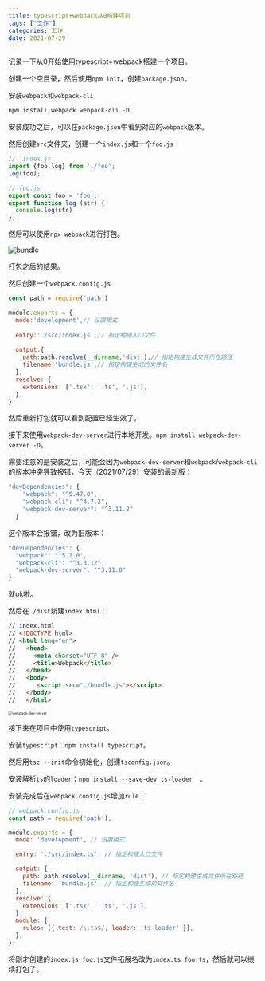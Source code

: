```yaml
---
title: typescript+webpack从0构建项目
tags: ["工作"]
categories: 工作
date: 2021-07-29
---
```


记录一下从0开始使用typescript+webpack搭建一个项目。

<!--more-->

创建一个空目录，然后使用`npm init`，创建`package.json`。

安装`webpack`和`webpack-cli`

```javascript
npm install webpack webpack-cli -D
```

安装成功之后，可以在`package.json`中看到对应的`webpack`版本。

然后创建`src`文件夹，创建一个`index.js`和一个`foo.js`

```javascript
//  index.js
import {foo,log} from './foo';
log(foo);

// foo.js
export const foo = 'foo';
export function log (str) {
  console.log(str)
};
```

然后可以使用`npx webpack`进行打包。

![bundle](https://gitee.com/dqtwdd/img/raw/master/bundle.jpg)

打包之后的结果。

然后创建一个`webpack.config.js`

```javascript
const path = require('path')

module.exports = {
  mode:'development',// 设置模式
  
  entry:'./src/index.js',// 指定构建入口文件
  
  output:{
    path:path.resolve(__dirname,'dist'),// 指定构建生成文件所在路径
    filename:'bundle.js',// 指定构建生成的文件名
  },
  resolve: {
    extensions: ['.tsx', '.ts', '.js'],
  },
}
```

然后重新打包就可以看到配置已经生效了。

接下来使用`webpack-dev-server`进行本地开发。`npm install webpack-dev-server -D`。

需要注意的是安装之后，可能会因为`webpack-dev-server`和`webpack`/`webpack-cli`的版本冲突导致报错，今天（2021/07/29）安装的最新版：

```javascript
"devDependencies": {
    "webpack": "^5.47.0",
    "webpack-cli": "^4.7.2",
    "webpack-dev-server": "^3.11.2"
  }
```

这个版本会报错，改为旧版本：

```javascript
"devDependencies": {
  "webpack": "^5.2.0",
  "webpack-cli": "^3.3.12",
  "webpack-dev-server": "^3.11.0"
}
```

就ok啦。

然后在`./dist`新建`index.html`：

```html
// index.html
// <!DOCTYPE html>
// <html lang="en">
//   <head>
//     <meta charset="UTF-8" />
//     <title>Webpack</title>
//   </head>
//   <body>
//      <script src="./bundle.js"></script>
//   </body>
//   </html>
```

<img src="https://gitee.com/dqtwdd/img/raw/master/webpack-dev-server.jpg" alt="webpack-dev-server" style="zoom:50%;" />

接下来在项目中使用`typescript`。

安装`typescript`：`npm install typescript`。

然后用`tsc --init`命令初始化，创建`tsconfig.json`。

安装解析`ts`的`loader`：`npm install --save-dev ts-loader  `。

安装完成后在`webpack.config.js`增加`rule`：

```javascript
// webpack.config.js
const path = require('path');

module.exports = {
  mode: 'development', // 设置模式

  entry: './src/index.ts', // 指定构建入口文件

  output: {
    path: path.resolve(__dirname, 'dist'), // 指定构建生成文件所在路径
    filename: 'bundle.js', // 指定构建生成的文件名
  },
  resolve: {
    extensions: ['.tsx', '.ts', '.js'],
  },
  module: {
    rules: [{ test: /\.ts$/, loader: 'ts-loader' }],
  },
};
```

将刚才创建的`index.js foo.js`文件拓展名改为`index.ts foo.ts`，然后就可以继续打包了。

